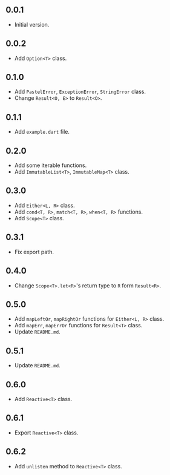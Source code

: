 ## 0.0.1

- Initial version.

## 0.0.2

- Add `Option<T>` class.

## 0.1.0

- Add `PastelError`, `ExceptionError`, `StringError` class.
- Change `Result<O, E>` to `Result<O>`.
  
## 0.1.1

- Add `example.dart` file.

## 0.2.0

- Add some iterable functions.
- Add `ImmutableList<T>`, `ImmutableMap<T>` class.

## 0.3.0

- Add `Either<L, R>` class.
- Add `cond<T, R>`, `match<T, R>`, `when<T, R>` functions.
- Add `Scope<T>` class.

## 0.3.1

- Fix export path.

## 0.4.0

- Change `Scope<T>.let<R>`'s return type to `R` form `Result<R>`.

## 0.5.0

- Add `mapLeftOr`, `mapRightOr` functions for `Either<L, R>` class.
- Add `mapErr`, `mapErrOr` functions for `Result<T>` class.
- Update `README.md`.

## 0.5.1

- Update `README.md`.

## 0.6.0

- Add `Reactive<T>` class.

## 0.6.1

- Export `Reactive<T>` class.

## 0.6.2

- Add `unlisten` method to `Reactive<T>` class.

